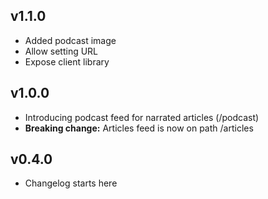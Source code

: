 ## v1.1.0

* Added podcast image
* Allow setting URL 
* Expose client library
 
## v1.0.0

* Introducing podcast feed for narrated articles (/podcast)  
* **Breaking change:** Articles feed is now on path /articles

## v0.4.0

* Changelog starts here